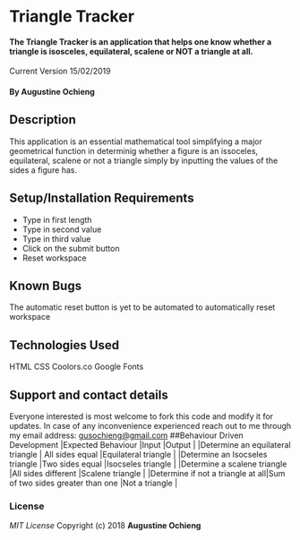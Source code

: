 # Triangle Tracker
#### The Triangle Tracker is an application that helps one know whether a triangle is isosceles, equilateral, scalene or NOT a triangle at all.
Current Version 15/02/2019
#### By **Augustine Ochieng**
## Description
This application is an essential mathematical tool simplifying a major geometrical function in determinig whether a figure is an issoceles, equilateral, scalene or not a triangle simply by inputting the values of the sides a figure has.
## Setup/Installation Requirements
* Type in first length
* Type in second value
* Type in third value
* Click on the submit button
* Reset workspace
## Known Bugs
The automatic reset button is yet to be automated to automatically reset workspace
## Technologies Used
HTML
CSS
Coolors.co
Google Fonts
## Support and contact details
Everyone interested is most welcome to fork this code and modify it for updates.
In case of any inconvenience experienced reach out to me through my email address: gusochieng@gmail.com
##Behaviour Driven Development
|Expected   Behaviour              |Input                             |Output               |
|Determine an equilateral triangle | All sides equal                  |Equilateral triangle |
|Determine an Isocseles triangle   |Two sides equal                   |Isocseles triangle   |
|Determine a scalene triangle      |All sides different               |Scalene triangle     |
|Determine if not a triangle at all|Sum of two sides greater than one |Not a triangle       |

### License
*MIT License*
Copyright (c) 2018 **Augustine Ochieng**
  